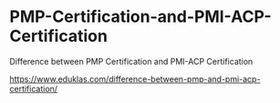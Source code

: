 # PMP-Certification-and-PMI-ACP-Certification
Difference between PMP Certification and PMI-ACP Certification

https://www.eduklas.com/difference-between-pmp-and-pmi-acp-certification/
